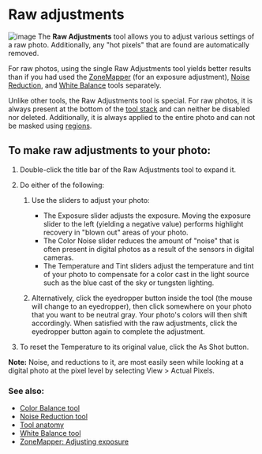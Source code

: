 Raw adjustments
===============

![image](images/Tool-Raw_Adjustments-en.png) The **Raw Adjustments**
tool allows you to adjust various settings of a raw photo. Additionally,
any "hot pixels" that are found are automatically removed.

For raw photos, using the single Raw Adjustments tool yields better
results than if you had used the [ZoneMapper](Tool-ZoneMapper.html) (for
an exposure adjustment), [Noise Reduction](Tool-Noise_Reduction.html),
and [White Balance](Tool-White_Balance.html) tools separately.

Unlike other tools, the Raw Adjustments tool is special. For raw photos,
it is always present at the bottom of the [tool stack](Tool_Stack.html)
and can neither be disabled nor deleted. Additionally, it is always
applied to the entire photo and can not be masked using
[regions](Regions.html).

To make raw adjustments to your photo:
--------------------------------------

1.  Double-click the title bar of the Raw Adjustments tool to expand it.
2.  Do either of the following:
    1.  Use the sliders to adjust your photo:
        -   The Exposure slider adjusts the exposure. Moving the
            exposure slider to the left (yielding a negative value)
            performs highlight recovery in "blown out" areas of your
            photo.
        -   The Color Noise slider reduces the amount of "noise" that is
            often present in digital photos as a result of the sensors
            in digital cameras.
        -   The Temperature and Tint sliders adjust the temperature and
            tint of your photo to compensate for a color cast in the
            light source such as the blue cast of the sky or tungsten
            lighting.

    2.  Alternatively, click the eyedropper button inside the tool (the
        mouse will change to an eyedropper), then click somewhere on
        your photo that you want to be neutral gray. Your photo's colors
        will then shift accordingly. When satisfied with the raw
        adjustments, click the eyedropper button again to complete the
        adjustment.

3.  To reset the Temperature to its original value, click the As Shot
    button.

**Note:** Noise, and reductions to it, are most easily seen while
looking at a digital photo at the pixel level by selecting View \>
Actual&nbsp;Pixels.

### See also:

-   [Color Balance tool](Tool-Color_Balance.html)
-   [Noise Reduction tool](Tool-Noise_Reduction.html)
-   [Tool anatomy](Tool_Anatomy.html)
-   [White Balance tool](Tool-White_Balance.html)
-   [ZoneMapper: Adjusting exposure](Tool-ZoneMapper-Exposure.html)

